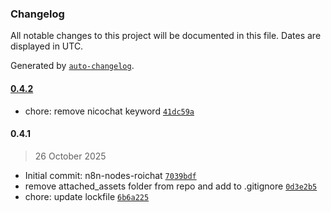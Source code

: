 ### Changelog

All notable changes to this project will be documented in this file. Dates are displayed in UTC.

Generated by [`auto-changelog`](https://github.com/CookPete/auto-changelog).

#### [0.4.2](https://github.com/AlissonSteen/n8n-nodes-roichat/compare/0.4.1...0.4.2)

- chore: remove nicochat keyword [`41dc59a`](https://github.com/AlissonSteen/n8n-nodes-roichat/commit/41dc59a2c18a345e317d09f8a51ff49ff4beb76d)

#### 0.4.1

> 26 October 2025

- Initial commit: n8n-nodes-roichat [`7039bdf`](https://github.com/AlissonSteen/n8n-nodes-roichat/commit/7039bdf492da9f3e63a10b0ba73b1e0ff1503125)
- remove attached_assets folder from repo and add to .gitignore [`0d3e2b5`](https://github.com/AlissonSteen/n8n-nodes-roichat/commit/0d3e2b5c559774670743b097acff192dba429754)
- chore: update lockfile [`6b6a225`](https://github.com/AlissonSteen/n8n-nodes-roichat/commit/6b6a2250d531be71ff2c058dde6d663245d6d2a6)
